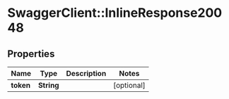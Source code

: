 # SwaggerClient::InlineResponse20048

## Properties
Name | Type | Description | Notes
------------ | ------------- | ------------- | -------------
**token** | **String** |  | [optional] 


